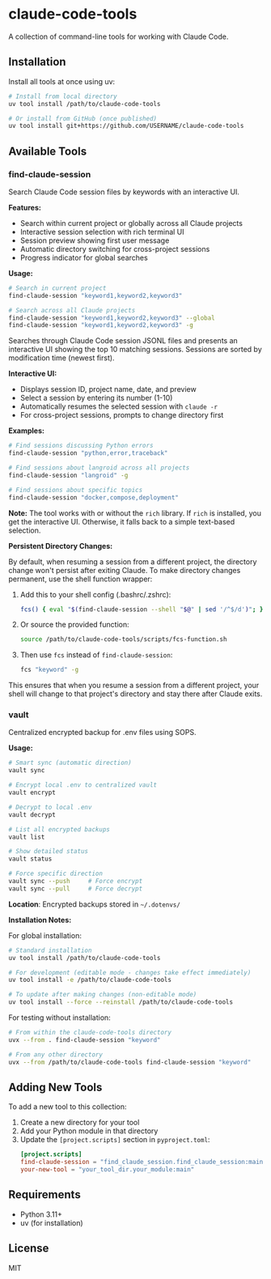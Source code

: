# claude-code-tools

A collection of command-line tools for working with Claude Code.

## Installation

Install all tools at once using uv:

```bash
# Install from local directory
uv tool install /path/to/claude-code-tools

# Or install from GitHub (once published)
uv tool install git+https://github.com/USERNAME/claude-code-tools
```

## Available Tools

### find-claude-session

Search Claude Code session files by keywords with an interactive UI.

**Features:**
- Search within current project or globally across all Claude projects
- Interactive session selection with rich terminal UI
- Session preview showing first user message
- Automatic directory switching for cross-project sessions
- Progress indicator for global searches

**Usage:**
```bash
# Search in current project
find-claude-session "keyword1,keyword2,keyword3"

# Search across all Claude projects
find-claude-session "keyword1,keyword2,keyword3" --global
find-claude-session "keyword1,keyword2,keyword3" -g
```

Searches through Claude Code session JSONL files and presents an interactive UI showing the top 10 matching sessions. Sessions are sorted by modification time (newest first).

**Interactive UI:**
- Displays session ID, project name, date, and preview
- Select a session by entering its number (1-10)
- Automatically resumes the selected session with `claude -r`
- For cross-project sessions, prompts to change directory first

**Examples:**
```bash
# Find sessions discussing Python errors
find-claude-session "python,error,traceback"

# Find sessions about langroid across all projects
find-claude-session "langroid" -g

# Find sessions about specific topics
find-claude-session "docker,compose,deployment"
```

**Note:** The tool works with or without the `rich` library. If `rich` is installed, you get the interactive UI. Otherwise, it falls back to a simple text-based selection.

**Persistent Directory Changes:**

By default, when resuming a session from a different project, the directory change won't persist after exiting Claude. To make directory changes permanent, use the shell function wrapper:

1. Add this to your shell config (.bashrc/.zshrc):
   ```bash
   fcs() { eval "$(find-claude-session --shell "$@" | sed '/^$/d')"; }
   ```

2. Or source the provided function:
   ```bash
   source /path/to/claude-code-tools/scripts/fcs-function.sh
   ```

3. Then use `fcs` instead of `find-claude-session`:
   ```bash
   fcs "keyword" -g
   ```

This ensures that when you resume a session from a different project, your shell will change to that project's directory and stay there after Claude exits.

### vault

Centralized encrypted backup for .env files using SOPS.

**Usage:**
```bash
# Smart sync (automatic direction)
vault sync

# Encrypt local .env to centralized vault
vault encrypt

# Decrypt to local .env  
vault decrypt

# List all encrypted backups
vault list

# Show detailed status
vault status

# Force specific direction
vault sync --push     # Force encrypt
vault sync --pull     # Force decrypt
```

**Location**: Encrypted backups stored in `~/.dotenvs/`

**Installation Notes:**

For global installation:
```bash
# Standard installation
uv tool install /path/to/claude-code-tools

# For development (editable mode - changes take effect immediately)
uv tool install -e /path/to/claude-code-tools

# To update after making changes (non-editable mode)
uv tool install --force --reinstall /path/to/claude-code-tools
```

For testing without installation:
```bash
# From within the claude-code-tools directory
uvx --from . find-claude-session "keyword"

# From any other directory
uvx --from /path/to/claude-code-tools find-claude-session "keyword"
```

## Adding New Tools

To add a new tool to this collection:

1. Create a new directory for your tool
2. Add your Python module in that directory
3. Update the `[project.scripts]` section in `pyproject.toml`:
   ```toml
   [project.scripts]
   find-claude-session = "find_claude_session.find_claude_session:main"
   your-new-tool = "your_tool_dir.your_module:main"
   ```

## Requirements

- Python 3.11+
- uv (for installation)

## License

MIT